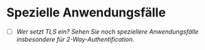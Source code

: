 # Spezielle Anwendungsfälle
- [ ] *Wer setzt TLS ein? Sehen Sie noch speziellere Anwendungsfälle insbesondere für 2-Way-Authentification.*